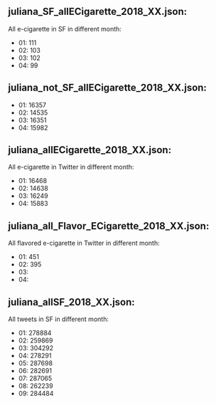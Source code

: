 ## juliana_SF_allECigarette_2018_XX.json:
All e-cigarette in SF in different month: 
- 01: 111
- 02: 103
- 03: 102
- 04: 99

## juliana_not_SF_allECigarette_2018_XX.json:
- 01: 16357
- 02: 14535
- 03: 16351
- 04: 15982


## juliana_allECigarette_2018_XX.json:
All e-cigarette in Twitter in different month: 
- 01: 16468
- 02: 14638
- 03: 16249
- 04: 15883


## juliana_all_Flavor_ECigarette_2018_XX.json:
All flavored e-cigarette in Twitter in different month: 
- 01: 451
- 02: 395
- 03: 
- 04: 


## juliana_allSF_2018_XX.json:
All tweets in SF in different month: 
- 01: 278884
- 02: 259869
- 03: 304292
- 04: 278291
- 05: 287698
- 06: 282691
- 07: 287065
- 08: 262239
- 09: 284484










